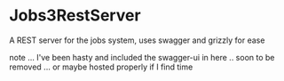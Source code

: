 Jobs3RestServer
===============

A REST server for the jobs system, uses swagger and grizzly for ease

note ... I've been hasty and included the swagger-ui in here .. soon to be removed ... or maybe hosted properly if I find time

